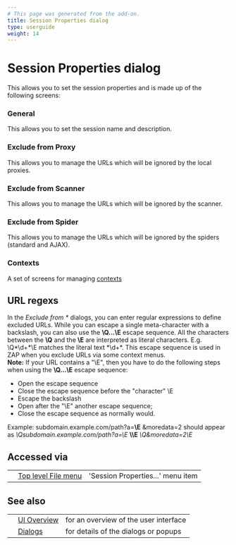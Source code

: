 ```yaml
---
# This page was generated from the add-on.
title: Session Properties dialog
type: userguide
weight: 14
---
```


# Session Properties dialog

This allows you to set the session properties and is made up of the following screens:

### General

This allows you to set the session name and description.

### Exclude from Proxy

This allows you to manage the URLs which will be ignored by the local proxies.

### Exclude from Scanner

This allows you to manage the URLs which will be ignored by the scanner.

### Exclude from Spider

This allows you to manage the URLs which will be ignored by the spiders (standard and AJAX).

### Contexts

A set of screens for managing [contexts](/docs/desktop/start/features/contexts/)

## URL regexs

In the *Exclude from \** dialogs, you can enter regular expressions to define excluded URLs. While you can escape a single meta-character with a backslash, you can also use the **\\Q...\\E** escape sequence. All the characters between the **\\Q** and the **\\E** are interpreted as literal characters. E.g. \\Q\*\\d+\*\\E matches the literal text \*\\d+\*. This escape sequence is used in ZAP when you exclude URLs via some context menus.   
**Note:** If your URL contains a "\\E", then you have to do the following steps when using the **\\Q...\\E** escape sequence:

* Open the escape sequence
* Close the escape sequence before the "character" \\E
* Escape the backslash
* Open after the "\\E" another escape sequence;
* Close the escape sequence as normally would.


Example: subdomain.example.com/path?a=**\\E** \&moredata=2 should appear as *\\Qsubdomain.example.com/path?a=\\E* **\\\\E** *\\Q\&moredata=2\\E*

## Accessed via

|   |                                                      |                                   |
|---|------------------------------------------------------|-----------------------------------|
|   | [Top level File menu](/docs/desktop/ui/tlmenu/file/) | 'Session Properties...' menu item |

## See also

|   |                                      |                                       |
|---|--------------------------------------|---------------------------------------|
|   | [UI Overview](/docs/desktop/ui/)     | for an overview of the user interface |
|   | [Dialogs](/docs/desktop/ui/dialogs/) | for details of the dialogs or popups  |

